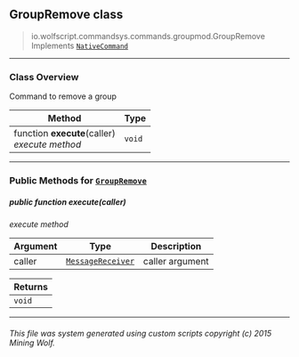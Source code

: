 ## GroupRemove __class__

>io.wolfscript.commandsys.commands.groupmod.GroupRemove
>Implements [`NativeCommand`](..\..\NativeCommand.md)

---

### Class Overview

Command to remove a group

Method | Type   
--- | :--- 
 function __execute__(caller) <br> _execute method_ | `void`



---


### Public Methods for [`GroupRemove`](GroupRemove.md)

##### <a id='execute'></a>public  function __execute__(caller)

_execute method_

Argument | Type | Description  
--- | --- | --- 
caller | [`MessageReceiver`](..\..\..\chat\MessageReceiver.md) | caller argument

Returns | 
--- | 
`void` |


---


###### This file was system generated using custom scripts copyright (c) 2015 Mining Wolf.
	


